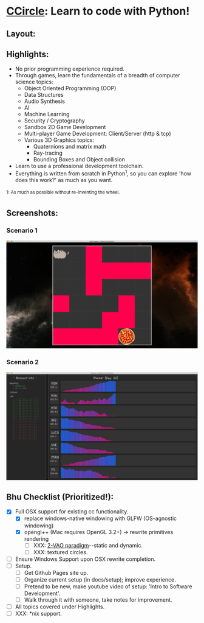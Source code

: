 # [CCircle](index.md): Learn to code with Python!

## Layout:

## Highlights:
* No prior programming experience required.
* Through games, learn the fundamentals of a breadth of computer science topics:
  * Object Oriented Programming (OOP)
  * Data Structures
  * Audio Synthesis
  * AI
  * Machine Learning
  * Security / Cryptography 
  * Sandbox 2D Game Development
  * Multi-player Game Development: Client/Server (http & tcp)
  * Various 3D Graphics topics:
    * Quaternions and matrix math
    * Ray-tracing
    * Bounding Boxes and Object collision
* Learn to use a professional development toolchain.
* Everything is written from scratch in Python<sup>1</sup>, 
    so you can explore 'how does this work?' as much as you want.
  
<sup>1: As much as possible without re-inventing the wheel.<sup>


## Screenshots:
### Scenario 1
![](screenshots/scenario01_easy.png)
### Scenario 2
![](screenshots/scenario02.png)


## Bhu Checklist (Prioritized!):
- [x] Full OSX support for existing cc functionality.
    - [x] replace windows-native windowing with GLFW (OS-agnostic windowing)
    - [x] opengl++ (Mac requires OpenGL 3.2+) -> rewrite primitives rendering
        - [ ] XXX: [2-VAO paradigm](https://stackoverflow.com/a/8923298)--static and dynamic.
        - [ ] XXX: textured circles.
- [ ] Ensure Windows Support upon OSX rewrite completion.
- [ ] Setup.
    - [ ] Get Github Pages site up.
    - [ ] Organize current setup (in docs/setup); improve experience.
    - [ ] Pretend to be new, make youtube video of setup: 'Intro to Software Development'.
    - [ ] Walk through it with someone, take notes for improvement.
- [ ] All topics covered under Highlights.
- [ ] XXX: *nix support.
